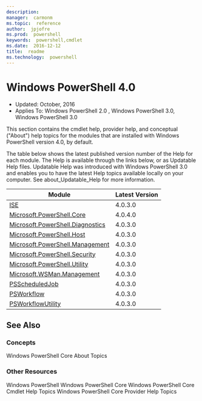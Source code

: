 ```yaml
---
description:  
manager:  carmonm
ms.topic:  reference
author:  jpjofre
ms.prod:  powershell
keywords:  powershell,cmdlet
ms.date:  2016-12-12
title:  readme
ms.technology:  powershell
---
```


# Windows PowerShell 4.0

- Updated: October, 2016
- Applies To: Windows PowerShell 2.0
, Windows PowerShell 3.0, Windows PowerShell 3.0

This section contains the cmdlet help, provider help,
and conceptual ("About") help topics for the modules that are installed with Windows PowerShell version 4.0, by default.

The table below shows the latest published version number of the Help for each module.
The Help is available through the links below, or as Updatable Help files.
Updatable Help was introduced with Windows PowerShell 3.0 and enables you to have the latest Help topics available locally on your computer.
See about_Updatable_Help for more information.

Module | Latest Version
----------------------------- | --------------
[ISE](ISE/ISE.md) |4.0.3.0
[Microsoft.PowerShell.Core](Microsoft.PowerShell.Core/Microsoft.PowerShell.Core.md) |4.0.4.0
[Microsoft.PowerShell.Diagnostics](Microsoft.PowerShell.Diagnostics/Microsoft.PowerShell.Diagnostics.md) |4.0.3.0
[Microsoft.PowerShell.Host](Microsoft.PowerShell.Host/Microsoft.PowerShell.Host.md) |4.0.3.0
[Microsoft.PowerShell.Management](Microsoft.PowerShell.Management/Microsoft.PowerShell.Management.md) |4.0.3.0
[Microsoft.PowerShell.Security](Microsoft.PowerShell.Security/Microsoft.PowerShell.Security.md) |4.0.3.0
[Microsoft.PowerShell.Utility](Microsoft.PowerShell.Utility/Microsoft.PowerShell.Utility.md) |4.0.3.0
[Microsoft.WSMan.Management](Microsoft.WSMan.Management/Microsoft.WSMan.Management.md) |4.0.3.0
[PSScheduledJob](PSScheduledJob/PSScheduledJob.md) |4.0.3.0
[PSWorkflow](PSWorkflow/PSWorkflow.md) |4.0.3.0
[PSWorkflowUtility](PSWorkflowUtility/PSWorkflowUtility.md) |4.0.3.0

##  See Also
###  Concepts
Windows PowerShell Core About Topics

###  Other Resources
Windows PowerShell
Windows PowerShell Core
Windows PowerShell Core Cmdlet Help Topics
Windows PowerShell Core Provider Help Topics

